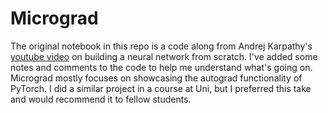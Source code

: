# Micrograd
The original notebook in this repo is a code along from Andrej Karpathy's [youtube video](https://www.youtube.com/watch?v=VMj-3S1tku0) on building a neural network from scratch. I've added some notes and comments to the code to help me understand what's going on. Micrograd mostly focuses on showcasing the autograd functionality of PyTorch. I did a similar project in a course at Uni, but I preferred this take and would recommend it to fellow students.
